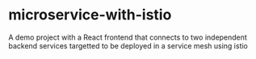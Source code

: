 # microservice-with-istio
A demo project with a React frontend that connects to two independent backend services targetted to be deployed in a service mesh using istio 
